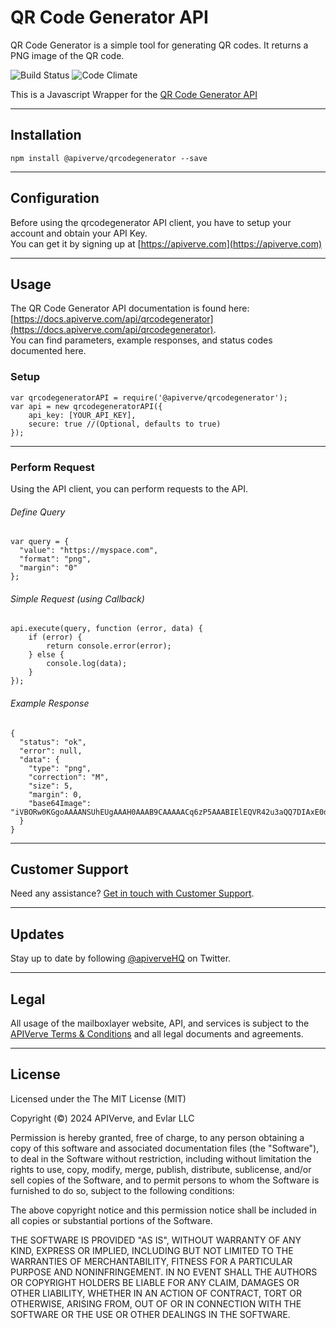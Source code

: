 QR Code Generator API
============

QR Code Generator is a simple tool for generating QR codes. It returns a PNG image of the QR code.

![Build Status](https://img.shields.io/badge/build-passing-green)
![Code Climate](https://img.shields.io/badge/maintainability-B-purple)

This is a Javascript Wrapper for the [QR Code Generator API](https://apiverve.com/marketplace/api/qrcodegenerator)

---

## Installation
	npm install @apiverve/qrcodegenerator --save

---

## Configuration

Before using the qrcodegenerator API client, you have to setup your account and obtain your API Key.  
You can get it by signing up at [https://apiverve.com](https://apiverve.com)

---

## Usage

The QR Code Generator API documentation is found here: [https://docs.apiverve.com/api/qrcodegenerator](https://docs.apiverve.com/api/qrcodegenerator).  
You can find parameters, example responses, and status codes documented here.

### Setup

```
var qrcodegeneratorAPI = require('@apiverve/qrcodegenerator');
var api = new qrcodegeneratorAPI({
    api_key: [YOUR_API_KEY],
    secure: true //(Optional, defaults to true)
});
```

---


### Perform Request
Using the API client, you can perform requests to the API.

###### Define Query

```
var query = {
  "value": "https://myspace.com",
  "format": "png",
  "margin": "0"
};
```

###### Simple Request (using Callback)

```
api.execute(query, function (error, data) {
    if (error) {
        return console.error(error);
    } else {
        console.log(data);
    }
});
```

###### Example Response

```
{
  "status": "ok",
  "error": null,
  "data": {
    "type": "png",
    "correction": "M",
    "size": 5,
    "margin": 0,
    "base64Image": "iVBORw0KGgoAAAANSUhEUgAAAH0AAAB9CAAAAACq6zP5AAABIElEQVR42u3aQQ7DIAxE0dz/0nQdJMyMSTfMZ9WKkkelJNiG59m38W5Tx/STqeO8od+qj1Vb9tZIPXYehh6s11dQ73RhgujoB3r92kRH/6++NNHRS11dxoWvn0cX6BfqQq7R/PRRJoV+lz7EVo9QM5h5GHqm7geKjRy5vh56nK4GgNYU5F70dF3NgtVqobLwo2fq6t6HGmT6+yvo8brwHPgJ9WaC6Jm6WnYREhU/8UYP1YVKspBQC5sn63+Mnqn7e7rLEdb00ZN1P2S0NjvWyTh6nO7XqK364ubGR8/UjzfNjt+Y6KG6evZADS2tCaIn69Y5K/9JapTJ0dGN0wVqHICO3jtT2nwto6Pv13dht1itFqKjOytzM8n56EQr+i36D9bq7I+6Id+AAAAAAElFTkSuQmCC"
  }
}
```

---

## Customer Support

Need any assistance? [Get in touch with Customer Support](https://apiverve.com/contact).

---

## Updates
Stay up to date by following [@apiverveHQ](https://twitter.com/apiverveHQ) on Twitter.

---

## Legal

All usage of the mailboxlayer website, API, and services is subject to the [APIVerve Terms & Conditions](https://apiverve.com/terms) and all legal documents and agreements.

---

## License
Licensed under the The MIT License (MIT)

Copyright (&copy;) 2024 APIVerve, and Evlar LLC

Permission is hereby granted, free of charge, to any person obtaining a copy of this software and associated documentation files (the "Software"), to deal in the Software without restriction, including without limitation the rights to use, copy, modify, merge, publish, distribute, sublicense, and/or sell copies of the Software, and to permit persons to whom the Software is furnished to do so, subject to the following conditions:

The above copyright notice and this permission notice shall be included in all copies or substantial portions of the Software.

THE SOFTWARE IS PROVIDED "AS IS", WITHOUT WARRANTY OF ANY KIND, EXPRESS OR IMPLIED, INCLUDING BUT NOT LIMITED TO THE WARRANTIES OF MERCHANTABILITY, FITNESS FOR A PARTICULAR PURPOSE AND NONINFRINGEMENT. IN NO EVENT SHALL THE AUTHORS OR COPYRIGHT HOLDERS BE LIABLE FOR ANY CLAIM, DAMAGES OR OTHER LIABILITY, WHETHER IN AN ACTION OF CONTRACT, TORT OR OTHERWISE, ARISING FROM, OUT OF OR IN CONNECTION WITH THE SOFTWARE OR THE USE OR OTHER DEALINGS IN THE SOFTWARE.